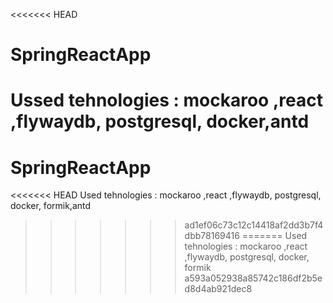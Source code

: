 <<<<<<< HEAD
# SpringReactApp
Ussed tehnologies : mockaroo ,react ,flywaydb, postgresql, docker,antd
=======
# SpringReactApp

<<<<<<< HEAD
Used tehnologies : mockaroo ,react ,flywaydb, postgresql, docker, formik,antd
>>>>>>> ad1ef06c73c12c14418af2dd3b7f4dbb78169416
=======
Used tehnologies : mockaroo ,react ,flywaydb, postgresql, docker, formik
>>>>>>> a593a052938a85742c186df2b5ed8d4ab921dec8
